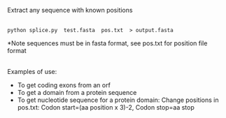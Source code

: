 Extract any sequence with known positions<br /><br />

    python splice.py  test.fasta  pos.txt  > output.fasta

*Note sequences must be in fasta format, see pos.txt for position file format <br /><br />

Examples of use:
- To get coding exons from an orf
- To get a domain from a protein sequence
- To get nucleotide sequence for a protein domain:
  Change positions in pos.txt: Codon start=(aa position x 3)-2, Codon stop=aa stop  
